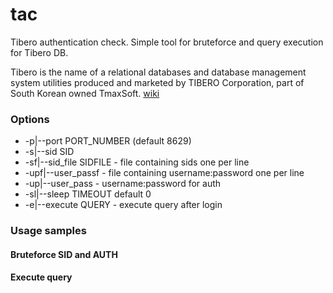# tac
Tibero authentication check. Simple tool for bruteforce and query execution for Tibero DB.

Tibero is the name of a relational databases and database management system utilities produced and marketed by TIBERO Corporation, part of South Korean owned TmaxSoft. [wiki](https://en.wikipedia.org/wiki/Tibero)

### Options ###

-  -p|--port PORT_NUMBER (default 8629)
-   -s|--sid SID 
-   -sf|--sid_file SIDFILE - file containing sids one per line
-   -upf|--user_passf  - file containing username:password one per line
-   -up|--user_pass  - username:password for auth
-   -sl|--sleep TIMEOUT default 0
-   -e|--execute QUERY - execute query after login

### Usage samples ###


#### Bruteforce SID and AUTH ####


#### Execute query ####
